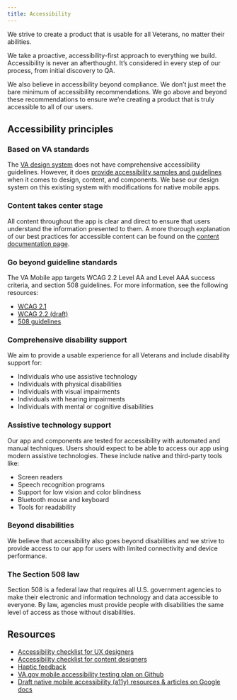 ```yaml
---
title: Accessibility
---
```


We strive to create a product that is usable for all Veterans, no matter their abilities.

We take a proactive, accessibility-first approach to everything we build. Accessibility is never an afterthought. It’s considered in every step of our process, from initial discovery to QA.

We also believe in accessibility beyond compliance. We don’t just meet the bare minimum of accessibility recommendations. We go above and beyond these recommendations to ensure we’re creating a product that is truly accessible to all of our users.


## Accessibility principles


### Based on VA standards

The [VA design system](https://design.va.gov/) does not have comprehensive accessibility guidelines. However, it does [provide accessibility samples and guidelines](https://department-of-veterans-affairs.github.io/va-mobile-app/docs/UX/Foundations/Accessibility#:~:text=provide%20accessibility%20samples%20and%20guidelines) when it comes to design, content, and components. We base our design system on this existing system with modifications for native mobile apps.


### Content takes center stage

All content throughout the app is clear and direct to ensure that users understand the information presented to them. A more thorough explanation of our best practices for accessible content can be found on the [content documentation page](/docs/Design%20System/Content/content-style-guide).


### Go beyond guideline standards

The VA Mobile app targets WCAG 2.2 Level AA and Level AAA success criteria, and section 508 guidelines. For more information, see the following resources:

- [WCAG 2.1](https://www.w3.org/TR/WCAG21/)
- [WCAG 2.2 (draft)](https://www.w3.org/TR/WCAG22/)
- [508 guidelines](https://www.access-board.gov/ict/#508-chapter-1-application-and-administration)


### Comprehensive disability support

We aim to provide a usable experience for all Veterans and include disability support for:

- Individuals who use assistive technology
- Individuals with physical disabilities
- Individuals with visual impairments
- Individuals with hearing impairments
- Individuals with mental or cognitive disabilities


### Assistive technology support

Our app and components are tested for accessibility with automated and manual techniques. Users should expect to be able to access our app using modern assistive technologies. These include native and third-party tools like:

- Screen readers
- Speech recognition programs
- Support for low vision and color blindness
- Bluetooth mouse and keyboard
- Tools for readability


### Beyond disabilities

We believe that accessibility also goes beyond disabilities and we strive to provide access to our app for users with limited connectivity and device performance.


### The Section 508 law

Section 508 is a federal law that requires all U.S. government agencies to make their electronic and information technology and data accessible to everyone. By law, agencies must provide people with disabilities the same level of access as those without disabilities.


## Resources

* [Accessibility checklist for UX designers](/docs/UX/Foundations/Accessibility/a11y-checklist-ux-designers)
* [Accessibility checklist for content designers](/docs/UX/Foundations/Accessibility/a11y-checklist-content-designers)
* [Haptic feedback](/docs/Design%20System/Patterns/haptics)
* [VA.gov mobile accessibility testing plan on Github](https://department-of-veterans-affairs.github.io/va-mobile-app/docs/UX/Foundations/Accessibility#:~:text=VA.gov%20Mobile%20Accessibility%20Testing%20Plan%20on%20Github)
* [Draft native mobile accessibility (a11y) resources & articles on Google docs](https://docs.google.com/document/d/1D2PFg7Am9FkTt4HgMK2leEh_AliiSSf7MCWu-FLf9fI/edit#heading=h.t09yqccug4vs)
